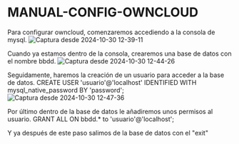 # MANUAL-CONFIG-OWNCLOUD

Para configurar owncloud, comenzaremos accediendo a la consola de mysql.
![Captura desde 2024-10-30 12-39-11](https://github.com/user-attachments/assets/83318904-9100-4e89-8f82-86c7b2a18a91)

Cuando ya estamos dentro de la consola, crearemos una base de datos con el nombre bbdd.
![Captura desde 2024-10-30 12-44-26](https://github.com/user-attachments/assets/cc1db9e5-c704-4bef-a0b6-648e8cbf3016)

Seguidamente, haremos la creación de un usuario para acceder a la base de datos.
CREATE USER 'usuario'@'localhost' IDENTIFIED WITH mysql_native_password BY 'password';
![Captura desde 2024-10-30 12-47-36](https://github.com/user-attachments/assets/28a94ce1-9455-4c85-b944-caa21b5e9847)

Por último dentro de la base de datos le añadiremos unos permisos al usuario.
GRANT ALL ON bbdd.* to 'usuario'@'localhost';

Y ya después de este paso salimos de la base de datos con el "exit"
